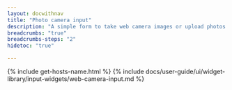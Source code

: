 ```yaml
---
layout: docwithnav
title: "Photo camera input"
description: "A simple form to take web camera images or upload photos. The taken picture is stored in a configurable format converted to Base64 data as the target entity's server-side attribute or telemetry value."
breadcrumbs: "true"
breadcrumbs-steps: "2"
hidetoc: "true"

---
```

{% include get-hosts-name.html %}
{% include docs/user-guide/ui/widget-library/input-widgets/web-camera-input.md %}
